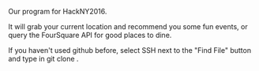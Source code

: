 Our program for HackNY2016. 

It will grab your current location and recommend you some fun events, or query the FourSquare API for good places to dine.

If you haven't used github before, select SSH next to the "Find File" button and type in git clone <copy and paste the SSH key here>.
